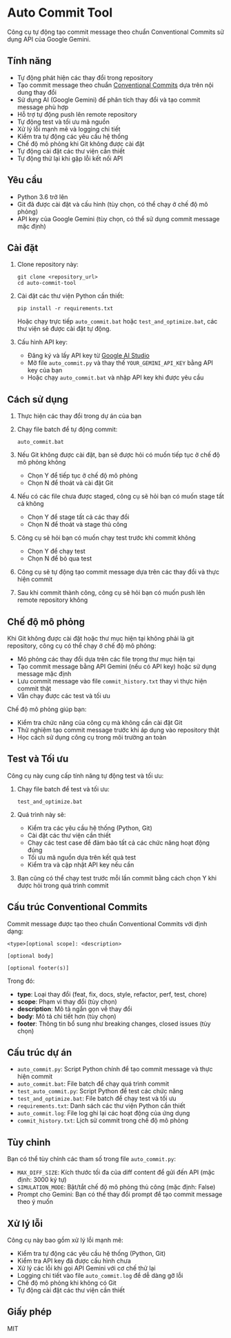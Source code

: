 # Auto Commit Tool

Công cụ tự động tạo commit message theo chuẩn Conventional Commits sử dụng API của Google Gemini.

## Tính năng

- Tự động phát hiện các thay đổi trong repository
- Tạo commit message theo chuẩn [Conventional Commits](https://www.conventionalcommits.org/) dựa trên nội dung thay đổi
- Sử dụng AI (Google Gemini) để phân tích thay đổi và tạo commit message phù hợp
- Hỗ trợ tự động push lên remote repository
- Tự động test và tối ưu mã nguồn
- Xử lý lỗi mạnh mẽ và logging chi tiết
- Kiểm tra tự động các yêu cầu hệ thống
- Chế độ mô phỏng khi Git không được cài đặt
- Tự động cài đặt các thư viện cần thiết
- Tự động thử lại khi gặp lỗi kết nối API

## Yêu cầu

- Python 3.6 trở lên
- Git đã được cài đặt và cấu hình (tùy chọn, có thể chạy ở chế độ mô phỏng)
- API key của Google Gemini (tùy chọn, có thể sử dụng commit message mặc định)

## Cài đặt

1. Clone repository này:
   ```
   git clone <repository_url>
   cd auto-commit-tool
   ```

2. Cài đặt các thư viện Python cần thiết:
   ```
   pip install -r requirements.txt
   ```
   Hoặc chạy trực tiếp `auto_commit.bat` hoặc `test_and_optimize.bat`, các thư viện sẽ được cài đặt tự động.

3. Cấu hình API key:
   - Đăng ký và lấy API key từ [Google AI Studio](https://makersuite.google.com/app/apikey)
   - Mở file `auto_commit.py` và thay thế `YOUR_GEMINI_API_KEY` bằng API key của bạn
   - Hoặc chạy `auto_commit.bat` và nhập API key khi được yêu cầu

## Cách sử dụng

1. Thực hiện các thay đổi trong dự án của bạn

2. Chạy file batch để tự động commit:
   ```
   auto_commit.bat
   ```

3. Nếu Git không được cài đặt, bạn sẽ được hỏi có muốn tiếp tục ở chế độ mô phỏng không
   - Chọn Y để tiếp tục ở chế độ mô phỏng
   - Chọn N để thoát và cài đặt Git

4. Nếu có các file chưa được staged, công cụ sẽ hỏi bạn có muốn stage tất cả không
   - Chọn Y để stage tất cả các thay đổi
   - Chọn N để thoát và stage thủ công

5. Công cụ sẽ hỏi bạn có muốn chạy test trước khi commit không
   - Chọn Y để chạy test
   - Chọn N để bỏ qua test

6. Công cụ sẽ tự động tạo commit message dựa trên các thay đổi và thực hiện commit

7. Sau khi commit thành công, công cụ sẽ hỏi bạn có muốn push lên remote repository không

## Chế độ mô phỏng

Khi Git không được cài đặt hoặc thư mục hiện tại không phải là git repository, công cụ có thể chạy ở chế độ mô phỏng:

- Mô phỏng các thay đổi dựa trên các file trong thư mục hiện tại
- Tạo commit message bằng API Gemini (nếu có API key) hoặc sử dụng message mặc định
- Lưu commit message vào file `commit_history.txt` thay vì thực hiện commit thật
- Vẫn chạy được các test và tối ưu

Chế độ mô phỏng giúp bạn:
- Kiểm tra chức năng của công cụ mà không cần cài đặt Git
- Thử nghiệm tạo commit message trước khi áp dụng vào repository thật
- Học cách sử dụng công cụ trong môi trường an toàn

## Test và Tối ưu

Công cụ này cung cấp tính năng tự động test và tối ưu:

1. Chạy file batch để test và tối ưu:
   ```
   test_and_optimize.bat
   ```

2. Quá trình này sẽ:
   - Kiểm tra các yêu cầu hệ thống (Python, Git)
   - Cài đặt các thư viện cần thiết
   - Chạy các test case để đảm bảo tất cả các chức năng hoạt động đúng
   - Tối ưu mã nguồn dựa trên kết quả test
   - Kiểm tra và cập nhật API key nếu cần

3. Bạn cũng có thể chạy test trước mỗi lần commit bằng cách chọn Y khi được hỏi trong quá trình commit

## Cấu trúc Conventional Commits

Commit message được tạo theo chuẩn Conventional Commits với định dạng:

```
<type>[optional scope]: <description>

[optional body]

[optional footer(s)]
```

Trong đó:
- **type**: Loại thay đổi (feat, fix, docs, style, refactor, perf, test, chore)
- **scope**: Phạm vi thay đổi (tùy chọn)
- **description**: Mô tả ngắn gọn về thay đổi
- **body**: Mô tả chi tiết hơn (tùy chọn)
- **footer**: Thông tin bổ sung như breaking changes, closed issues (tùy chọn)

## Cấu trúc dự án

- `auto_commit.py`: Script Python chính để tạo commit message và thực hiện commit
- `auto_commit.bat`: File batch để chạy quá trình commit
- `test_auto_commit.py`: Script Python để test các chức năng
- `test_and_optimize.bat`: File batch để chạy test và tối ưu
- `requirements.txt`: Danh sách các thư viện Python cần thiết
- `auto_commit.log`: File log ghi lại các hoạt động của ứng dụng
- `commit_history.txt`: Lịch sử commit trong chế độ mô phỏng

## Tùy chỉnh

Bạn có thể tùy chỉnh các tham số trong file `auto_commit.py`:

- `MAX_DIFF_SIZE`: Kích thước tối đa của diff content để gửi đến API (mặc định: 3000 ký tự)
- `SIMULATION_MODE`: Bật/tắt chế độ mô phỏng thủ công (mặc định: False)
- Prompt cho Gemini: Bạn có thể thay đổi prompt để tạo commit message theo ý muốn

## Xử lý lỗi

Công cụ này bao gồm xử lý lỗi mạnh mẽ:

- Kiểm tra tự động các yêu cầu hệ thống (Python, Git)
- Kiểm tra API key đã được cấu hình chưa
- Xử lý các lỗi khi gọi API Gemini với cơ chế thử lại
- Logging chi tiết vào file `auto_commit.log` để dễ dàng gỡ lỗi
- Chế độ mô phỏng khi không có Git
- Tự động cài đặt các thư viện cần thiết

## Giấy phép

MIT 